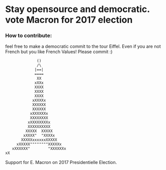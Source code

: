 # Stay opensource and democratic. vote Macron for 2017 election

### How to contribute: 
feel free to make a democratic commit to the tour Eiffel. 
Even if you are not French but you like French Values! Please commit :)

```console
              ()
              /\
             |==|
             ====
              XX
             xXXx
             XXXX
             XXXX
             XXXX
            xXXXXx
            XXXXXX
            XXXXXX
           xXXXXXXx
           XXXXXXXX
          xXXXXXXXXx
          XXXXXXXXXX
         XXXXX  XXXXX
        xXXXX"  "XXXXx
       XXXXXxxxxxxXXXXX
     xXXXXX""""""""XXXXXx
   xXXXXXX"        "XXXXXXx
xX
```
Support for E. Macron on 2017 Presidentielle Election.
